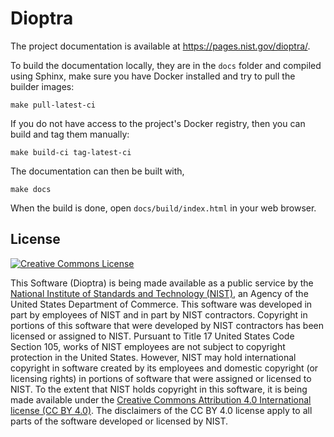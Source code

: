 # Dioptra

The project documentation is available at https://pages.nist.gov/dioptra/.

To build the documentation locally, they are in the `docs` folder and compiled using Sphinx, make sure you have Docker installed and try to pull the builder images:

    make pull-latest-ci

If you do not have access to the project's Docker registry, then you can build and tag them manually:

    make build-ci tag-latest-ci

The documentation can then be built with,

    make docs

When the build is done, open `docs/build/index.html` in your web browser.

## License

[![Creative Commons License](https://i.creativecommons.org/l/by/4.0/88x31.png)](http://creativecommons.org/licenses/by/4.0/)

This Software (Dioptra) is being made available as a public service by the [National Institute of Standards and Technology (NIST)](https://www.nist.gov/), an Agency of the United States Department of Commerce.
This software was developed in part by employees of NIST and in part by NIST contractors.
Copyright in portions of this software that were developed by NIST contractors has been licensed or assigned to NIST.
Pursuant to Title 17 United States Code Section 105, works of NIST employees are not subject to copyright protection in the United States.
However, NIST may hold international copyright in software created by its employees and domestic copyright (or licensing rights) in portions of software that were assigned or licensed to NIST.
To the extent that NIST holds copyright in this software, it is being made available under the [Creative Commons Attribution 4.0 International license (CC BY 4.0)](http://creativecommons.org/licenses/by/4.0/). The disclaimers of the CC BY 4.0 license apply to all parts of the software developed or licensed by NIST.
